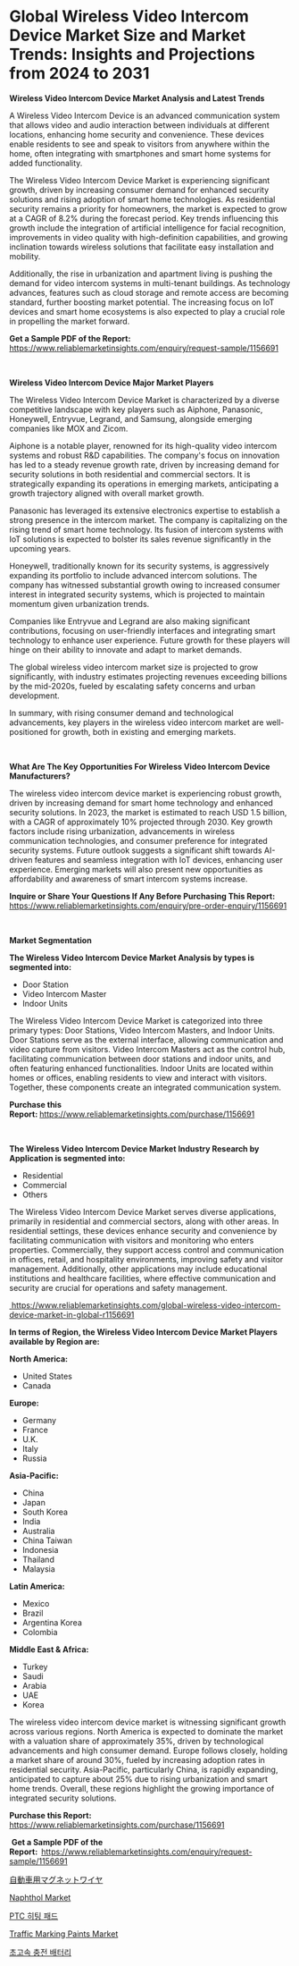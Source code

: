 <p><h1>Global Wireless Video Intercom Device Market Size and Market Trends: Insights and Projections from 2024 to 2031</h1></p><p><strong>Wireless Video Intercom Device Market Analysis and Latest Trends</strong></p>
<p><p>A Wireless Video Intercom Device is an advanced communication system that allows video and audio interaction between individuals at different locations, enhancing home security and convenience. These devices enable residents to see and speak to visitors from anywhere within the home, often integrating with smartphones and smart home systems for added functionality.</p><p>The Wireless Video Intercom Device Market is experiencing significant growth, driven by increasing consumer demand for enhanced security solutions and rising adoption of smart home technologies. As residential security remains a priority for homeowners, the market is expected to grow at a CAGR of 8.2% during the forecast period. Key trends influencing this growth include the integration of artificial intelligence for facial recognition, improvements in video quality with high-definition capabilities, and growing inclination towards wireless solutions that facilitate easy installation and mobility.</p><p>Additionally, the rise in urbanization and apartment living is pushing the demand for video intercom systems in multi-tenant buildings. As technology advances, features such as cloud storage and remote access are becoming standard, further boosting market potential. The increasing focus on IoT devices and smart home ecosystems is also expected to play a crucial role in propelling the market forward.</p></p>
<p><strong>Get a Sample PDF of the Report:&nbsp;</strong> <a href="https://www.reliablemarketinsights.com/enquiry/request-sample/1156691">https://www.reliablemarketinsights.com/enquiry/request-sample/1156691</a></p>
<p>&nbsp;</p>
<p><strong>Wireless Video Intercom Device Major Market Players</strong></p>
<p><p>The Wireless Video Intercom Device Market is characterized by a diverse competitive landscape with key players such as Aiphone, Panasonic, Honeywell, Entryvue, Legrand, and Samsung, alongside emerging companies like MOX and Zicom. </p><p>Aiphone is a notable player, renowned for its high-quality video intercom systems and robust R&D capabilities. The company's focus on innovation has led to a steady revenue growth rate, driven by increasing demand for security solutions in both residential and commercial sectors. It is strategically expanding its operations in emerging markets, anticipating a growth trajectory aligned with overall market growth.</p><p>Panasonic has leveraged its extensive electronics expertise to establish a strong presence in the intercom market. The company is capitalizing on the rising trend of smart home technology. Its fusion of intercom systems with IoT solutions is expected to bolster its sales revenue significantly in the upcoming years.</p><p>Honeywell, traditionally known for its security systems, is aggressively expanding its portfolio to include advanced intercom solutions. The company has witnessed substantial growth owing to increased consumer interest in integrated security systems, which is projected to maintain momentum given urbanization trends.</p><p>Companies like Entryvue and Legrand are also making significant contributions, focusing on user-friendly interfaces and integrating smart technology to enhance user experience. Future growth for these players will hinge on their ability to innovate and adapt to market demands.</p><p>The global wireless video intercom market size is projected to grow significantly, with industry estimates projecting revenues exceeding billions by the mid-2020s, fueled by escalating safety concerns and urban development.</p><p>In summary, with rising consumer demand and technological advancements, key players in the wireless video intercom market are well-positioned for growth, both in existing and emerging markets.</p></p>
<p>&nbsp;</p>
<p><strong>What Are The Key Opportunities For Wireless Video Intercom Device Manufacturers?</strong></p>
<p><p>The wireless video intercom device market is experiencing robust growth, driven by increasing demand for smart home technology and enhanced security solutions. In 2023, the market is estimated to reach USD 1.5 billion, with a CAGR of approximately 10% projected through 2030. Key growth factors include rising urbanization, advancements in wireless communication technologies, and consumer preference for integrated security systems. Future outlook suggests a significant shift towards AI-driven features and seamless integration with IoT devices, enhancing user experience. Emerging markets will also present new opportunities as affordability and awareness of smart intercom systems increase.</p></p>
<p><strong>Inquire or Share Your Questions If Any Before Purchasing This Report:</strong> <a href="https://www.reliablemarketinsights.com/enquiry/pre-order-enquiry/1156691">https://www.reliablemarketinsights.com/enquiry/pre-order-enquiry/1156691</a></p>
<p>&nbsp;</p>
<p><strong>Market Segmentation</strong></p>
<p><strong>The Wireless Video Intercom Device Market Analysis by types is segmented into:</strong></p>
<p><ul><li>Door Station</li><li>Video Intercom Master</li><li>Indoor Units</li></ul></p>
<p><p>The Wireless Video Intercom Device Market is categorized into three primary types: Door Stations, Video Intercom Masters, and Indoor Units. Door Stations serve as the external interface, allowing communication and video capture from visitors. Video Intercom Masters act as the control hub, facilitating communication between door stations and indoor units, and often featuring enhanced functionalities. Indoor Units are located within homes or offices, enabling residents to view and interact with visitors. Together, these components create an integrated communication system.</p></p>
<p><strong>Purchase this Report:&nbsp;</strong><a href="https://www.reliablemarketinsights.com/purchase/1156691">https://www.reliablemarketinsights.com/purchase/1156691</a></p>
<p>&nbsp;</p>
<p><strong>The Wireless Video Intercom Device Market Industry Research by Application is segmented into:</strong></p>
<p><ul><li>Residential</li><li>Commercial</li><li>Others</li></ul></p>
<p><p>The Wireless Video Intercom Device Market serves diverse applications, primarily in residential and commercial sectors, along with other areas. In residential settings, these devices enhance security and convenience by facilitating communication with visitors and monitoring who enters properties. Commercially, they support access control and communication in offices, retail, and hospitality environments, improving safety and visitor management. Additionally, other applications may include educational institutions and healthcare facilities, where effective communication and security are crucial for operations and safety management.</p></p>
<p><a href="https://www.reliablemarketinsights.com/global-wireless-video-intercom-device-market-in-global-r1156691">&nbsp;https://www.reliablemarketinsights.com/global-wireless-video-intercom-device-market-in-global-r1156691</a></p>
<p><strong>In terms of Region, the Wireless Video Intercom Device Market Players available by Region are:</strong></p>
<p>
    <p> <strong> North America: </strong>
        <ul>
            <li>United States</li>
            <li>Canada</li>
        </ul>
        </p> 
    <p> <strong> Europe: </strong>
        <ul>
            <li>Germany</li>
            <li>France</li>
            <li>U.K.</li>
            <li>Italy</li>
            <li>Russia</li>
        </ul>
        </p> 
    <p> <strong> Asia-Pacific: </strong>
        <ul>
            <li>China</li>
            <li>Japan</li>
            <li>South Korea</li>
            <li>India</li>
            <li>Australia</li>
            <li>China Taiwan</li>
            <li>Indonesia</li>
            <li>Thailand</li>
            <li>Malaysia</li>
        </ul>
        </p> 
    <p> <strong> Latin America: </strong>
        <ul>
            <li>Mexico</li>
            <li>Brazil</li>
            <li>Argentina Korea</li>
            <li>Colombia</li>
        </ul>
        </p> 
    <p> <strong> Middle East & Africa: </strong>
        <ul>
            <li>Turkey</li>
            <li>Saudi</li>
            <li>Arabia</li>
            <li>UAE</li>
            <li>Korea</li>
        </ul>
    </p>
    </p>
<p><p>The wireless video intercom device market is witnessing significant growth across various regions. North America is expected to dominate the market with a valuation share of approximately 35%, driven by technological advancements and high consumer demand. Europe follows closely, holding a market share of around 30%, fueled by increasing adoption rates in residential security. Asia-Pacific, particularly China, is rapidly expanding, anticipated to capture about 25% due to rising urbanization and smart home trends. Overall, these regions highlight the growing importance of integrated security solutions.</p></p>
<p><strong>Purchase this Report: </strong><a href="https://www.reliablemarketinsights.com/purchase/1156691">https://www.reliablemarketinsights.com/purchase/1156691</a></p>
<p>&nbsp;<strong>Get a Sample PDF of the Report:&nbsp;&nbsp;</strong><a href="https://www.reliablemarketinsights.com/enquiry/request-sample/1156691">https://www.reliablemarketinsights.com/enquiry/request-sample/1156691</a></p>
<p><strong></strong></p>
<p><p><a href="https://medium.com/@tomienow6767d/automotive-magnet-wire-market-%E3%81%AF-%E3%82%B3%E3%82%B9%E3%83%88%E7%AE%A1%E7%90%86%E3%81%A8%E5%8A%B9%E7%8E%87%E5%90%91%E4%B8%8A%E3%82%92%E5%84%AA%E5%85%88%E3%81%97%E3%81%BE%E3%81%99-%E3%81%95%E3%82%89%E3%81%AB-%E5%A0%B1%E5%91%8A%E6%9B%B8%E3%81%AF%E5%B8%82%E5%A0%B4%E3%81%AE%E9%9C%80%E8%A6%81%E9%9D%A2%E3%81%A8%E4%BE%9B%E7%B5%A6%E9%9D%A2%E3%81%AE%E4%B8%A1%E6%96%B9%E3%82%92%E3%82%AB%E3%83%90%E3%83%BC%E3%81%97%E3%81%A6%E3%81%84%E3%81%BE%E3%81%99-automotive-8336fb1b89c9">自動車用マグネットワイヤ</a></p><p><a href="https://www.linkedin.com/pulse/naphthol-market-trends-strategic-insights-2024-2031-dm1af?trackingId=p%2BCYm4EESVK3jGh2siErbw%3D%3D">Naphthol Market</a></p><p><a href="https://medium.com/@anil.parihar/ptc-%ED%9E%88%ED%8C%85-%ED%8C%A8%EB%93%9C-%EC%8B%9C%EC%9E%A5-%EB%8F%99%ED%96%A5-%EB%B0%8F-%EC%A7%80%EC%97%AD-%ED%86%B5%EC%B0%B0%EB%A0%A5-2024%EB%85%84%EB%B6%80%ED%84%B0-2031%EB%85%84%EA%B9%8C%EC%A7%80%EC%9D%98-%EC%A0%84%EB%A7%9D-414be7949732">PTC 히팅 패드</a></p><p><a href="https://issuu.com/reportprime-2/docs/traffic-marking-paints-market-size-_dcca6d41cfe506">Traffic Marking Paints Market</a></p><p><a href="https://medium.com/@anil.parihar/%EC%8A%88%ED%8D%BC%ED%8C%A8%EC%8A%A4%ED%8A%B8-%EC%B6%A9%EC%A0%84-%EB%B0%B0%ED%84%B0%EB%A6%AC-%EC%8B%9C%EC%9E%A5-%EA%B7%9C%EB%AA%A8-%EC%A0%90%EC%9C%A0%EC%9C%A8-%EB%B0%8F-%EB%8F%99%ED%96%A5-%EB%B6%84%EC%84%9D-%EB%B3%B4%EA%B3%A0%EC%84%9C-%EC%9A%A9%EB%8F%84%EB%B3%84-%EC%A0%84%EA%B8%B0%EC%B0%A8-%EC%97%90%EB%84%88%EC%A7%80-%EC%A0%80%EC%9E%A5-%EA%B8%B0%ED%83%80-%EC%9B%90%EC%9E%90%EC%9E%AC%EB%B3%84-%EB%B0%8F-2031%EB%85%84%EA%B9%8C%EC%A7%80%EC%9D%98-%EC%A0%84%EB%A7%9D-414d61b93a4a">초고속 충전 배터리</a></p></p>